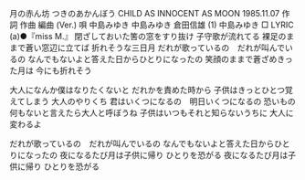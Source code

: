 月の赤ん坊
つきのあかんぼう
CHILD AS INNOCENT AS MOON
1985.11.07
作詞  作曲  編曲 (Ver.)   唄
中島みゆき   中島みゆき   倉田信雄 (1)
中島みゆき
□ LYRIC (a)●『miss M.』
閉ざしておいた筈の窓をすり抜け
子守歌が流れてる
裸足のままで蒼い窓辺に立てば
折れそうな三日月
だれが歌っているの　だれが叫んでいるの
なんでもないよと答えた日からひとりになったの
笑顔のままで蒼ざめきった月は
今にも折れそう

大人になんか僕はなりたくないと
だれかを責めた時から
子供はきっとひとつ覚えてしまう
大人のやりくち
君はいくつになるの　明日いくつになるの
恐いもの何もないと言えたら大人と呼ぼうね
子供はいつもそれと知らないうちに
大人に変わるよ

だれが歌っているの　だれが叫んでいるの
なんでもないよと答えた日からひとりになったの
夜になるたび月は子供に帰り
ひとりを恐がる
夜になるたび月は子供に帰り
ひとりを恐がる